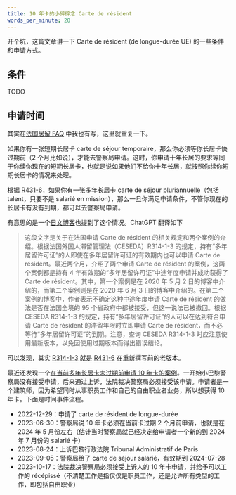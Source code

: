 ```yaml
---
title: 10 年卡的小碎碎念 Carte de résident
words_per_minute: 20
---
```


开个坑，这篇文章讲一下 Carte de résident (de longue-durée UE) 的一些条件和申请方式。

## 条件

TODO

## 申请时间

其实在[法国居留 FAQ](/tds/faq/) 中我也有写，这里就重复一下。

如果你有一张短期长居卡 carte de séjour temporaire，那么你必须等你长居卡快过期前（2 个月比如说），才能去警察局申请。这时，你申请十年长居的要求等同于你续你现在的短期长居卡，也就是说如果他们不给你十年长居，就按照你续你短期长居卡的情况来处理。

根据 [R431-6](https://www.legifrance.gouv.fr/codes/article_lc/LEGIARTI000042806996)，如果你有一张多年长居卡 carte de séjour pluriannuelle（包括 talent，只要不是 salarié en mission），那么一旦你满足申请条件，不管你现在的长居卡有没有到期，都可以去警察局申请。

有意思的是一个[日文博客](http://okamotohirotugu.blog130.fc2.com/blog-entry-1164.html)也提到了这个情况。ChatGPT 翻译如下
> 这段文字是关于在法国申请 Carte de résident 的相关规定和两个案例的介绍。根据法国外国人滞留管理法（CESEDA）R314-1-3 的规定，持有“多年居留许可证”的人即使在多年居留许可证的有效期内也可以申请 Carte de résident。最近两个月，介绍了两个申请 Carte de résident 的案例，这两个案例都是持有 4 年有效期的“多年居留许可证”中途年度申请并成功获得了 Carte de résident。其中，第一个案例是在 2020 年 5 月 2 日的博客中介绍的，而第二个案例则是在 2020 年 6 月 3 日的博客中介绍的。在第二个案例的博客中，作者表示不确定这种中途年度申请 Carte de résident 的做法是否在法国全境的 95 个省政府中都被接受，但这一说法已被撤回。根据 CESEDA R314-1-3 的规定，持有“多年居留许可证”的人可以在达到符合申请 Carte de résident 的滞留年限时立即申请 Carte de résident，而不必等待“多年居留许可证”的到期。注意，查询 CESEDA R314-1-3 时应注意使用最新版本，以免因使用过期版本而得出错误结论。

可以发现，其实 [R314-1-3](https://www.legifrance.gouv.fr/codes/article_lc/LEGIARTI000033332680/2023-05-09) 就是 [R431-6](https://www.legifrance.gouv.fr/codes/article_lc/LEGIARTI000042806996) 在重新撰写前的老版本。

最近还发现一个[在当前多年长居卡未过期前申请 10 年卡的案例](https://justice.pappers.fr/decision/277e2da9365f7b5dfacca6f5f8b06f465dbd2c1a)。一开始小巴黎警察局没有接受申请，后来通过上诉，法院裁决警察局必须接受该申请。申请者是一个建筑师，因为希望同时从事职员工作和自己的自由职业者业务，所以想获得 10 年卡。下面是时间事件流程。

- 2022-12-29：申请了 carte de résident de longue-durée
- 2023-06-30：警察局说 10 年卡必须在当前卡过期 2 个月前申请，也就是在 2024 年 5 月份左右（估计当时警察局就已经决定给申请者一个新的到 2024 年 7 月份的 salarié 卡）
- 2023-08-24：上诉巴黎行政法院 Tribunal Administratif de Paris
- 2023-09-05：警察局给了 carte de séjour salarié，有效期到 2024-07-28
- 2023-10-17：法院裁决警察局必须接受上诉人的 10 年卡申请，并给予可以工作的 récépissé（不清楚工作是指仅仅是职员工作，还是允许所有类型的工作，即包括自由职业）
